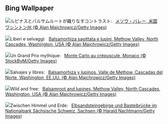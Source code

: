 ## Bing Wallpaper
![](https://www.bing.com/th?id=OHR.MethowWildflowers_JA-JP2117575252_UHD.jpg&w=1000)ルピナスとバルサムルートが織りなすコントラスト:&nbsp;&ensp;[メソウ・バレー, 米国 ワシントン州 (© Alan Majchrowicz/Getty Images)](https://www.bing.com/th?id=OHR.MethowWildflowers_JA-JP2117575252_UHD.jpg)
<br><br/>
![](https://www.bing.com/th?id=OHR.MethowWildflowers_IT-IT7261352417_UHD.jpg&w=1000)Liberi e selvaggi:&nbsp;&ensp;[Balsamorhiza sagittata e lupini, Methow Valley, North Cascades, Washington, USA (© Alan Majchrowicz/Getty Images)](https://www.bing.com/th?id=OHR.MethowWildflowers_IT-IT7261352417_UHD.jpg)
<br><br/>
![](https://www.bing.com/th?id=OHR.MonacoGP_FR-FR9314919538_UHD.jpg&w=1000)Un Grand Prix mythique:&nbsp;&ensp;[Monte Carlo au crépuscule, Monaco (©  StockByM/Getty Images)](https://www.bing.com/th?id=OHR.MonacoGP_FR-FR9314919538_UHD.jpg)
<br><br/>
![](https://www.bing.com/th?id=OHR.MethowWildflowers_ES-ES5583730186_UHD.jpg&w=1000)Salvajes y libres:&nbsp;&ensp;[Balsamorhiza y lupinos, Valle de Methow, Cascadas del Norte, Washington, EE.UU. (© Alan Majchrowicz/Getty Images)](https://www.bing.com/th?id=OHR.MethowWildflowers_ES-ES5583730186_UHD.jpg)
<br><br/>
![](https://www.bing.com/th?id=OHR.MethowWildflowers_EN-GB8398636525_UHD.jpg&w=1000)Wild and free:&nbsp;&ensp;[Balsamroot and lupines, Methow Valley, North Cascades, Washington, USA (© Alan Majchrowicz/Getty Images)](https://www.bing.com/th?id=OHR.MethowWildflowers_EN-GB8398636525_UHD.jpg)
<br><br/>
![](https://www.bing.com/th?id=OHR.ElbeSandstone_DE-DE9941836770_UHD.jpg&w=1000)Zwischen Himmel und Erde:&nbsp;&ensp;[Elbsandsteingebirge und Basteibrücke im Nationalpark Sächsische Schweiz, Sachsen (© Harald Nachtmann/Getty Images)](https://www.bing.com/th?id=OHR.ElbeSandstone_DE-DE9941836770_UHD.jpg)
<br><br/>
